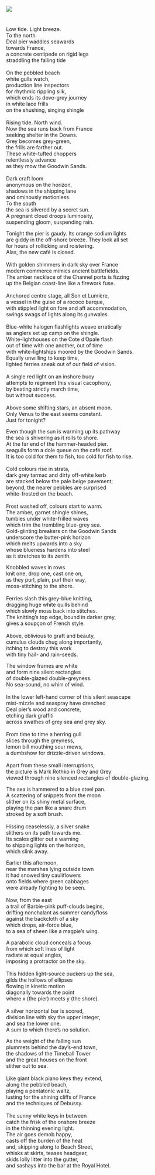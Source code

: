 <a href="https://www.kent-maps.online"><img src="https://www.kent-maps.online/juncture/ve-button.png"></a>
<param ve-config title="Impressions from a Bolthole Window" author="Diana Hirst" layout="vtl" 
banner="https://stor.artstor.org/stor/b4b1e2ee-a94d-4fd6-aec2-2bf7902abfb6">

<param ve-entity eid="Q1011096" aliases="Deal">

#

Low tide. Light breeze.   
To the north   
Deal pier waddles seawards   
towards France,   
a concrete centipede on rigid legs   
straddling the falling tide   
<br>
On the pebbled beach   
white gulls watch,   
production line inspectors   
for rhythmic rippling silk,   
which ends its dove-grey journey   
in white lace frills   
on the shushing, singing shingle   
<br>
Rising tide. North wind.   
Now the sea runs back from France   
seeking shelter in the Downs.   
Grey becomes grey-green,   
the frills are farther out.   
These white-tufted choppers   
relentlessly advance   
as they mow the Goodwin Sands.   
<br>
Dark craft loom   
anonymous on the horizon,   
shadows in the shipping lane   
and ominously motionless.   
To the south   
the sea is silvered by a secret sun.   
A pregnant cloud droops luminosity,   
suspending gloom, suspending rain.   
<param ve-image url="https://upload.wikimedia.org/wikipedia/commons/f/f0/Coastline_near_Deal_castle_%282012%29_-_panoramio.jpg" label="Coastline near Deal Castle" attribution="Alexander Kachkaev via Wikimedia Commons" license="CC BY 3.0">
<param ve-image url="https://stor.artstor.org/stor/731e64ad-bad5-4db7-998a-84087304e97d" label="Deal Pier" attribution="Martin Crowther">

Tonight the pier is gaudy.  Its orange sodium lights   
are giddy in the off-shore breeze.  They look all set   
for hours of rollicking and roistering.   
Alas, the new café is closed.   
<br>
With golden shimmers in dark sky over France   
modern commerce mimics ancient battlefields.   
The amber necklace of the Channel ports is fizzing   
up the Belgian coast-line like a firework fuse.   
<br>
Anchored centre stage, all Son et Lumière,   
a vessel in the guise of a rococo barque,   
with stippled light on fore and aft accommodation,   
swings swags of lights along its gunwales.   
<br>
Blue-white halogen flashlights weave erratically   
as anglers set up camp on the shingle.   
White-lighthouses on the Cote d’Opale flash   
out of time with one another, out of time   
with white-lightships moored by the Goodwin Sands.   
Equally unwilling to keep time,   
lighted ferries sneak out of our field of vision.   
<br>
A single red light on an inshore buoy    
attempts to regiment this visual cacophony,   
by beating strictly march time,    
but without success.   
<br>
Above some shifting stars, an absent moon.   
Only Venus to the east seems constant.   
Just for tonight?   
<param ve-image url="https://upload.wikimedia.org/wikipedia/commons/7/72/Pier-of-Deal-07.jpg" label="Pier of Deal" attribution="Immanuel Giel, via Wikimedia Commons" license="CC BY-SA 4.0">

Even though the sun is warming up its pathway   
the sea is shivering as it rolls to shore.   
At the far end of the hammer-headed pier.   
seagulls form a dole queue on the café roof.   
It is too cold for them to fish, too cold for fish to rise.   
<br>
Cold colours rise in strata,   
dark grey tarmac and dirty off-white kerb   
are stacked below the pale beige pavement;   
beyond, the nearer pebbles are surprised   
white-frosted on the beach.   
<br>
Frost washed off, colours start to warm.   
The amber, garnet shingle shines,   
tumbles under white-frilled waves   
which trim the trembling blue-grey sea.   
Gold-glinting breakers on the Goodwin Sands   
underscore the butter-pink horizon   
which melts upwards into a sky   
whose blueness hardens into steel   
as it stretches to its zenith.   
<param ve-image url="https://stor.artstor.org/stor/d1087754-5201-4025-a7c8-2c8fec21d2f9" label="Sea-front at Deal" attribution="Elizabeth Waterman-Scrase">

Knobbled waves in rows   
knit one, drop one, cast one on,   
as they purl, plain, purl their way,   
moss-stitching to the shore.   
<br>
Ferries slash this grey-blue knitting,   
dragging huge white quills behind   
which slowly moss back into stitches.   
The knitting’s top edge, bound in darker grey,   
gives a soupçon of French style.   
<br>
Above, oblivious to graft and beauty,   
cumulus clouds chug along importantly,   
itching to destroy this work   
with tiny hail- and rain-seeds.   
<param ve-image url="https://upload.wikimedia.org/wikipedia/commons/8/81/Waves_%281793045566%29.jpg" label="Deal Beach" attribution="allen watkin from London, UK, via Wikimedia Commons" license="CC BY-SA 2.0">

The window frames are white   
and form nine silent rectangles   
of double-glazed double-greyness.   
No sea-sound, no whirr of wind.   
<br>
In the lower left-hand corner of this silent seascape   
mist-mizzle and seaspray have drenched   
Deal pier’s wood and concrete,   
etching dark graffiti   
across swathes of grey sea and grey sky.   
<br>
From time to time a herring gull   
slices through the greyness,   
lemon bill mouthing sour mews,      
a dumbshow for drizzle-driven windows.
<br><br>
Apart from these small interruptions,   
the picture is Mark Rothko in Grey and Grey   
viewed through nine silenced rectangles of double-glazing.   
<param ve-image url="https://upload.wikimedia.org/wikipedia/commons/3/39/Rothko_Paper_Works.jpg" label="Mark Rothko Paper Works" attribution="via Wikimedia Commons" license="CC BY-SA 4.0">

The sea is hammered to a blue steel pan.   
A scattering of snippets from the moon   
slither on its shiny metal surface,   
playing the pan like a snare drum   
stroked by a soft brush.   
<br>
Hissing ceaselessly, a silver snake   
slithers on its path towards me.   
Its scales glitter out a warning   
to shipping lights on the horizon,   
which slink away.   
<param ve-image url="https://upload.wikimedia.org/wikipedia/commons/0/0e/English_Channel_%2820562846383%29.jpg" label="English Channel" attribution="Markus Trienke, via Wikimedia Commons" license="CC BY-SA 2.0">

Earlier this afternoon,    
near the marshes lying outside town   
it had snowed tiny cauliflowers   
onto fields where green cabbages   
were already fighting to be seen.   
<br>
Now, from the east   
a trail of Barbie-pink puff-clouds begins,   
drifting nonchalant as summer candyfloss   
against the backcloth of a sky   
which drops, air-force blue,    
to a sea of sheen like a magpie’s wing.   
<param ve-image url="https://upload.wikimedia.org/wikipedia/commons/6/6f/Frozen_Cabbage_-_geograph.org.uk_-_2181989.jpg" label="Frozen Cabbage" attribution="by David Anstiss via Wikimedia Commons" license="CC BY-SA 2.0">

A parabolic cloud conceals a focus   
from which soft lines of light   
radiate at equal angles,   
imposing a protractor on the sky.   
<br>
This hidden light-source puckers up the sea,   
gilds the hollows of ellipses   
flowing in kinetic motion   
diagonally towards the point   
where x (the pier) meets y (the shore).   
<br>
A silver horizontal bar is scored,   
division line with sky the upper integer,   
and sea the lower one.   
A sum to which there’s no solution.   
<param ve-image url="https://stor.artstor.org/stor/b4b1e2ee-a94d-4fd6-aec2-2bf7902abfb6" label="Deal Pier" attribution="Martin Crowther">

As the weight of the falling sun   
plummets behind the day’s-end town,   
the shadows of the Timeball Tower   
and the great houses on the front   
slither out to sea.  
<br>
Like giant black piano keys they extend,   
along the pebbled beach,   
playing a pentatonic waltz,   
lusting for the shining cliffs of France   
and the techniques of Debussy.   
<br>
The sunny white keys in between   
catch the frisk of the onshore breeze   
in the thinning evening light.   
The air goes demob happy,   
casts off the burden of the heat   
and, skipping along to Beach Street,   
whisks at skirts, teases headgear,   
skids lolly litter into the gutter,   
and sashays into the bar at the Royal Hotel.   
<param ve-image url="https://upload.wikimedia.org/wikipedia/commons/9/94/Royal_Hotel_-_geograph.org.uk_-_2852587.jpg" label="Royal Hotel by Oast House Archive via Wikimedia Commons" license="CC BY-SA 2.0">
